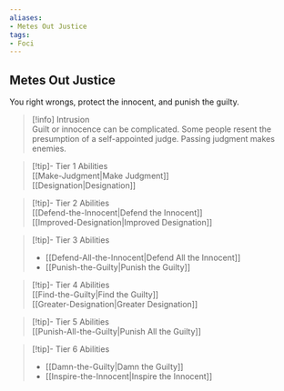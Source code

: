 ```yaml
---
aliases:
- Metes Out Justice
tags:
- Foci
---
```


  
## Metes Out Justice  
You right wrongs, protect the innocent, and punish the guilty.  
 >[!info] Intrusion  
>Guilt or innocence can be complicated. Some people resent the presumption of a self-appointed judge. Passing judgment makes enemies.   

>[!tip]- Tier 1 Abilities  
>[[Make-Judgment|Make Judgment]]  
>[[Designation|Designation]]  

>[!tip]- Tier 2 Abilities  
>[[Defend-the-Innocent|Defend the Innocent]]  
>[[Improved-Designation|Improved Designation]]  

>[!tip]- Tier 3 Abilities  
>- [[Defend-All-the-Innocent|Defend All the Innocent]]  
>- [[Punish-the-Guilty|Punish the Guilty]]  

>[!tip]- Tier 4 Abilities  
>[[Find-the-Guilty|Find the Guilty]]  
>[[Greater-Designation|Greater Designation]]  

>[!tip]- Tier 5 Abilities  
>[[Punish-All-the-Guilty|Punish All the Guilty]]  

>[!tip]- Tier 6 Abilities  
>- [[Damn-the-Guilty|Damn the Guilty]]  
>- [[Inspire-the-Innocent|Inspire the Innocent]]
